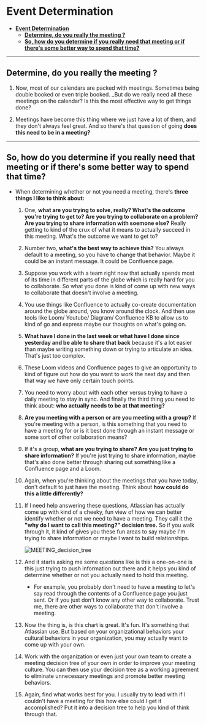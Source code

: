 # **Event Determination**

- [**Event Determination**](#event-determination)
  - [**Determine, do you really the meeting ?**](#determine-do-you-really-the-meeting-)
  - [**So, how do you determine if you really need that meeting or if there's some better way to spend that time?**](#so-how-do-you-determine-if-you-really-need-that-meeting-or-if-theres-some-better-way-to-spend-that-time)

---

## **Determine, do you really the meeting ?**

1. Now, most of our calendars are packed with meetings. Sometimes being double booked or even triple booked. _But do we really need all these meetings on the calendar? Is this the most effective way to get things done?

2. Meetings have become this thing where we just have a lot of them, and they don't always feel great. And so there's that question of going **does this need to be in a meeting?**

---

## **So, how do you determine if you really need that meeting or if there's some better way to spend that time?**

- When determining whether or not you need a meeting, there's **three things I like to think about:**

   1. One, **what are you trying to solve, really? What's the outcome you're trying to get to? Are you trying to collaborate on a problem? Are you trying to share information with soemone else?** Really getting to kind of the crux of what it means to actually succeed in this meeting. What's the outcome we want to get to?

   2. Number two, **what's the best way to achieve this?** You always default to a meeting, so you have to change that behavior. Maybe it could be an instant message. It could be Confluence page.

   3. Suppose you work with a team right now that actually spends most of its time in different parts of the globe which is really hard for you to collaborate. So what you done is kind of come up with new ways to collaborate that doesn't involve a meeting.

   4. You use things like Confluence to actually co-create documentation around the globe around, you know around the clock. And then use tools like Loom/ Youtube/ Diagram/ Confluence KB to allow us to kind of go and express maybe our thoughts on what's going on.

   5. **What have I done in the last week or what have I done since yesterday and be able to share that back** because it's a lot easier than maybe writing something down or trying to articulate an idea. That's just too complex.

   6. These Loom videos and Confluence pages to give an opportunity to kind of figure out how do you want to work the next day and then that way we have only certain touch points.

   7. You need to worry about with each other versus trying to have a daily meeting to stay in sync. And finally the third thing you need to think about: **who actually needs to be at that meeting?**

   8. **Are you meeting with a person or are you meeting with a group?** If you're meeting with a person, is this something that you need to have a meeting for or is it best done through an instant message or some sort of other collaboration means?

   9. If it's a group, **what are you trying to share? Are you just trying to share information?** If you're just trying to share information, maybe that's also done better through sharing out something like a Confluence page and a Loom.

   10. Again, when you're thinking about the meetings that you have today, don't default to just have the meeting. Think about **how could  do this a little differently?**

   11. If I need help answering these questions, Atlassian has actually come up with kind of a cheeky, fun view of how we can better identify whether or not we need to have a meeting. They call it the **"why do I want to call this meeting?" decision tree.** So if you walk through it, it kind of gives you these fun areas to say maybe I'm trying to share information or maybe I want to build relationships.

       ![MEETING_decision_tree](https://i.postimg.cc/c4ZRMW52/MEETING-decision-tree.jpg)

   12. And it starts asking me some questions like is this a one-on-one is this just trying to push information out there and it helps you kind of determine whether or not you actually need to hold this meeting.

       - For example, you probably don't need to have a meeting to let's say read through the contents of a Confluence page you just sent. Or if you just don't know any other way to collaborate. Trust me, there are other ways to collaborate that don't involve a meeting.

   13. Now the thing is, is this chart is great. It's fun. It's something that Atlassian use. But based on your organizational behaviors your cultural behaviors in your organization, you may actually want to come up with your own.

   14. Work with the organization or even just your own team to create a meeting decision tree of your own in order to improve your meeting culture. You can then use your decision tree as a working agreement to eliminate unnecessary meetings and promote better meeting behaviors.

   15. Again, find what works best for you. I usually try to lead with if I couldn't have a meeting for this how else could I get it accomplished? Put it into a decision tree to help you kind of think through that.
